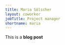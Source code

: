 ```yaml
---
title: Maria Sölscher
layout: coworker
jobTitle: Project manager
shortname: maria
---
```


This is a **blog post**